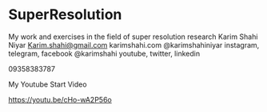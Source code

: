 # SuperResolution
My work and exercises in the field of super resolution research
Karim Shahi Niyar
Karim.shahi@gmail.com
karimshahi.com
@karimshahiniyar instagram, telegram, facebook
@karimshahi youtube, twitter, linkedin

09358383787

My Youtube Start Video

https://youtu.be/cHo-wA2P56o
